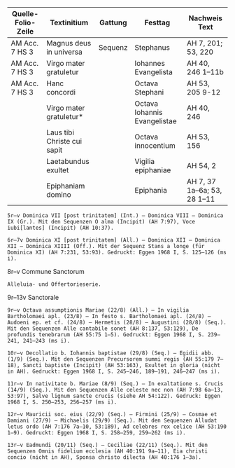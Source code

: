 | Quelle-Folio-Zeile | Textinitium | Gattung | Festtag | Nachweis Text |
|--|--|--|--|--|
|AM Acc. 7 HS 3| Magnus deus in universa | Sequenz | Stephanus | AH 7, 201; 53, 220 |
|AM Acc. 7 HS 3| Virgo mater gratuletur || Iohannes Evangelista | AH 40, 246 1–11b |
|AM Acc. 7 HS 3| Hanc concordi || Octava Stephani | AH 53, 205 9-12 |
|| Virgo mater gratuletur* || Octava Iohannis Evangelistae |AH 40, 246|
|| Laus tibi Christe cui sapit|| Octava innocentium | AH 53, 156 |
|| Laetabundus exultet || Vigilia epiphaniae | AH 54, 2 |
|| Epiphaniam domino || Epiphania | AH 7, 37 1a–6a; 53, 28 1–11



    5r–v Dominica VII [post trinitatem] (Int.) – Dominica VIII – Dominica IX (Gr.). Mit den Sequenzen O alma (Incipit) (AH 7:97), Voce iubi[lantes] (Incipit) (AH 10:37).

    6r–7v Dominica XI [post trinitatem] (All.) – Dominica XII – Dominica XII – Dominica XIIII (Off.). Mit der Sequenz Stans a longe (für Dominica XI) (AH 7:231, 53:93). Gedruckt: Eggen 1968 I, S. 125–126 (ms i).

8r–v Commune Sanctorum

    Alleluia- und Offertorieserie.

9r–13v Sanctorale

    9r–v Octava assumptionis Mariae (22/8) (All.) – In vigilia Bartholomaei apl. (23/8) – In festo s. Bartholomaei apl. (24/8) – Audoeni ep. et cf. (24/8) – Hermetis (28/8) – Augustini (28/8) (Seq.). Mit den Sequenzen Alle cantabile sonet (AH 8:137, 53:129), De profundis tenebrarum (AH 55:75 1–5). Gedruckt: Eggen 1968 I, S. 239–241, 241–243 (ms i).

    10r–v Decollatio b. Iohannis baptistae (29/8) (Seq.) – Egidii abb. (1/9) (Seq.). Mit den Sequenzen Precursorem summi regis (AH 55:179 7–18), Sancti baptiste (Incipit) (AH 53:163), Exultet in gloria (nicht in AH). Gedruckt: Eggen 1968 I, S. 245–246, 189–191, 246–247 (ms i).

    11r–v In nativitate b. Mariae (8/9) (Seq.) – In exaltatione s. Crucis (14/9) (Seq.). Mit den Sequenzen Alle celeste nec non (AH 7:98 6a–13, 53:97), Salve lignum sancte crucis (siehe AH 54:122). Gedruck: Eggen 1968 I, S. 250–253, 256–257 (ms i).

    12r–v Mauricii soc. eius (22/9) (Seq.) – Firmini (25/9) – Cosmae et Damiani (27/9) – Michaelis (29/9) (Seq.). Mit den Sequenzen Alludat letus ordo (AH 7:176 7a–10, 53:189), Ad celebres rex celice (AH 53:190 1–9). Gedruckt: Eggen 1968 I, S. 258–259, 259–262 (ms i).

    13r–v Eadmundi (20/11) (Seq.) – Ceciliae (22/11) (Seq.). Mit den Sequenzen Omnis fidelium ecclesia (AH 40:191 9a–11), Eia christi concio (nicht in AH), Sponsa christo dilecta (AH 40:176 1–3a). 
